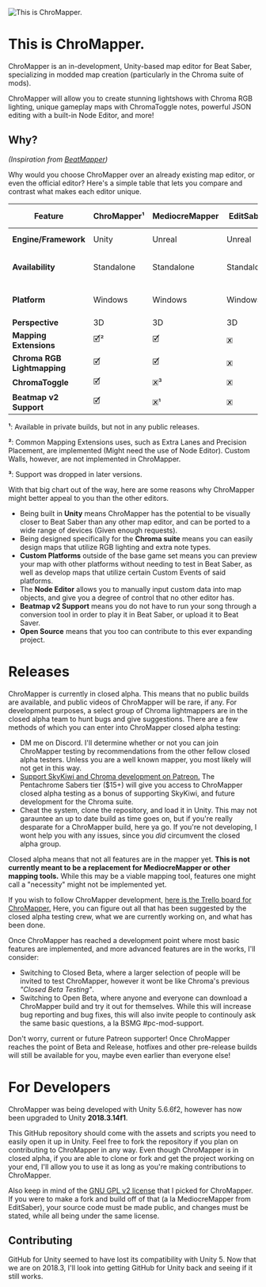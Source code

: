 ﻿![This is ChroMapper.](https://i.imgur.com/fnhMWRe.png)

# This is ChroMapper.
ChroMapper is an in-development, Unity-based map editor for Beat Saber, specializing in modded map creation (particularly in the Chroma suite of mods).

ChroMapper will allow you to create stunning lightshows with Chroma RGB lighting, unique gameplay maps with ChromaToggle notes, powerful JSON editing with a built-in Node Editor, and more!

## Why?
*(Inspiration from [BeatMapper](https://github.com/joshwcomeau/beatmapper))*

Why would you choose ChroMapper over an already existing map editor, or even the official editor? Here's a simple table that lets you compare and contrast what makes each editor unique.

|Feature|ChroMapper¹|MediocreMapper|EditSaber|BeatMapper|Official Editor|
|-|-|-|-|-|-|
|**Engine/Framework**|Unity|Unreal|Unreal|React (JavaScript)|Unity|
|**Availability**|Standalone|Standalone|Standalone|Web Browser|Bundled w/Beat Saber|
|**Platform**|Windows|Windows|Windows|Fuckin' Anywhere|Bundled w/Beat Saber|
|**Perspective**|3D|3D|3D|3D/2D|2D|
|**Mapping Extensions**|🗹²|🗹|🗷|🗷|🗷|
|**Chroma RGB Lightmapping**|🗹|🗹|🗷|🗷|🗷|
|**ChromaToggle**|🗹|🗷³|🗷|🗷|🗷|
|**Beatmap v2 Support**|🗹|🗷¹|🗷|🗹|🗹|
**¹**: Available in private builds, but not in any public releases.

**²**: Common Mapping Extensions uses, such as Extra Lanes and Precision Placement, are implemented (Might need the use of Node Editor). Custom Walls, however, are not implemented in ChroMapper.

**³**: Support was dropped in later versions.

With that big chart out of the way, here are some reasons why ChroMapper might better appeal to you than the other editors.
- Being built in **Unity** means ChroMapper has the potential to be visually closer to Beat Saber than any other map editor, and can be ported to a wide range of devices (Given enough requests).
- Being designed specifically for the **Chroma suite** means you can easily design maps that utilize RGB lighting and extra note types.
- **Custom Platforms** outside of the base game set means you can preview your map with other platforms without needing to test in Beat Saber, as well as develop maps that utilize certain Custom Events of said platforms.
- The **Node Editor** allows you to manually input custom data into map objects, and give you a degree of control that no other editor has.
- **Beatmap v2 Support** means you do not have to run your song through a conversion tool in order to play it in Beat Saber, or upload it to Beat Saver.
- **Open Source** means that you too can contribute to this ever expanding project.

# Releases
ChroMapper is currently in closed alpha. This means that no public builds are available, and public videos of ChroMapper will be rare, if any. For development purposes, a select group of Chroma lightmappers are in the closed alpha team to hunt bugs and give suggestions. There are a few methods of which you can enter into ChroMapper closed alpha testing:
- DM me on Discord. I'll determine whether or not you can join ChroMapper testing by recommendations from the other fellow closed alpha testers. Unless you are a well known mapper, you most likely will not get in this way.
- [Support SkyKiwi and Chroma development on Patreon.](https://www.patreon.com/Chroma) The Pentachrome Sabers tier ($15+) will give you access to ChroMapper closed alpha testing as a bonus of supporting SkyKiwi, and future development for the Chroma suite.
- Cheat the system, clone the repository, and load it in Unity. This may not garauntee an up to date build as time goes on, but if you're really desparate for a ChroMapper build, here ya go. If you're not developing, I wont help you with any issues, since you *did* circumvent the closed alpha group.

Closed alpha means that not all features are in the mapper yet. **This is not currently meant to be a replacement for MediocreMapper or other mapping tools.** While this may be a viable mapping tool, features one might call a "necessity" might not be implemented yet.

If you wish to follow ChroMapper development, [here is the Trello board for ChroMapper.](https://trello.com/b/j2ikcHZh/chromapper-development) Here, you can figure out all that has been suggested by the closed alpha testing crew, what we are currently working on, and what has been done.

Once ChroMapper has reached a development point where most basic features are implemented, and more advanced features are in the works, I'll consider:
- Switching to Closed Beta, where a larger selection of people will be invited to test ChroMapper, however it wont be like Chroma's previous *"Closed Beta Testing"*.
- Switching to Open Beta, where anyone and everyone can download a ChroMapper build and try it out for themselves. While this will increase bug reporting and bug fixes, this will also invite people to continouly ask the same basic questions, a la BSMG #pc-mod-support.

Don't worry, current or future Patreon supporter! Once ChroMapper reaches the point of Beta and Release, hotfixes and other pre-release builds will still be available for you, maybe even earlier than everyone else!

# For Developers
ChroMapper was being developed with Unity 5.6.6f2, however has now been upgraded to Unity **2018.3.14f1**.

This GitHub repository should come with the assets and scripts you need to easily open it up in Unity. Feel free to fork the repository if you plan on contributing to ChroMapper in any way. Even though ChroMapper is in closed alpha, if you are able to clone or fork and get the project working on your end, I'll allow you to use it as long as you're making contributions to ChroMapper.

Also keep in mind of the [GNU GPL v2 license](https://github.com/Caeden117/ChroMapper/blob/master/LICENSE) that I picked for ChroMapper. If you were to make a fork and build off of that (a la MediocreMapper from EditSaber), your source code must be made public, and changes must be stated, while all being under the same license.

## Contributing
GitHub for Unity seemed to have lost its compatibility with Unity 5. Now that we are on 2018.3, I'll look into getting GitHub for Unity back and seeing if it still works.

